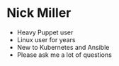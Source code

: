 <!SLIDE subsection>
# Nick Miller

* Heavy Puppet user
* Linux user for years
* New to Kubernetes and Ansible
* Please ask me a lot of questions
